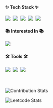 <!--내용 부분-->
<h4>✨ Tech Stack ✨</h4>
<div>
  <img src="https://img.shields.io/badge/java-20232a.svg?style=for-the-badge&logo=buymeacoffee&logoColor=white" />&nbsp
  <img src="https://img.shields.io/badge/spring framework-6DB33F.svg?style=for-the-badge&logoColor=white" />&nbsp
  <img src="https://img.shields.io/badge/c-A8B9CC.svg?style=for-the-badge&logo=c&logoColor=white" />&nbsp
  <img src="https://img.shields.io/badge/c++-00599C.svg?style=for-the-badge&logo=cplusplus&logoColor=white" />&nbsp
  <img src="https://img.shields.io/badge/mysql-4479A1.svg?style=for-the-badge&logo=mysql&logoColor=white" />&nbsp
</div>

<h4>📚 Interested In 📚</h4>
<div>
  <img src="https://img.shields.io/badge/chromium-2088FF.svg?style=for-the-badge&logo=googlechrome&logoColor=white" />&nbsp
</div>

<h4>🛠 Tools 🛠</h4>
<div>
  <img src="https://img.shields.io/badge/git-F05033.svg?style=for-the-badge&logo=git&logoColor=white" />&nbsp
  <img src="https://img.shields.io/badge/github actions-007ACC.svg?style=for-the-badge&logo=githubactions&logoColor=white" />&nbsp
    <img src="https://img.shields.io/badge/docker-2496ED.svg?style=for-the-badge&logo=docker&logoColor=white" />&nbsp
</div>

<br>
<br>

![Contribution Stats](https://github-contribution-stats.vercel.app/api/?username=tomatozil)

![Leetcode Stats](https://leetcard.jacoblin.cool/tomatozil?hide=ranking)
